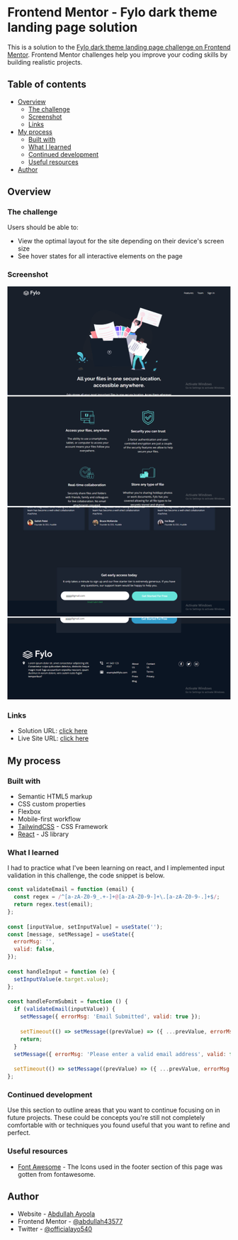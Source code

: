 # Frontend Mentor - Fylo dark theme landing page solution

This is a solution to the [Fylo dark theme landing page challenge on Frontend Mentor](https://www.frontendmentor.io/challenges/fylo-dark-theme-landing-page-5ca5f2d21e82137ec91a50fd). Frontend Mentor challenges help you improve your coding skills by building realistic projects.

## Table of contents

- [Overview](#overview)
  - [The challenge](#the-challenge)
  - [Screenshot](#screenshot)
  - [Links](#links)
- [My process](#my-process)
  - [Built with](#built-with)
  - [What I learned](#what-i-learned)
  - [Continued development](#continued-development)
  - [Useful resources](#useful-resources)
- [Author](#author)

## Overview

### The challenge

Users should be able to:

- View the optimal layout for the site depending on their device's screen size
- See hover states for all interactive elements on the page

### Screenshot

![](./src/screenshots/Screenshot_9.png)
![](./src/screenshots/Screenshot_10.png)
![](./src/screenshots/Screenshot_11.png)
![](./src/screenshots/Screenshot_12.png)

### Links

- Solution URL: [click here](https://your-solution-url.com)
- Live Site URL: [click here](https://your-live-site-url.com)

## My process

### Built with

- Semantic HTML5 markup
- CSS custom properties
- Flexbox
- Mobile-first workflow
- [TailwindCSS]() - CSS Framework
- [React](https://reactjs.org/) - JS library

### What I learned

I had to practice what I've been learning on react, and I implemented input validation in this challenge, the code snippet is below.

```js
const validateEmail = function (email) {
  const regex = /^[a-zA-Z0-9_.+-]+@[a-zA-Z0-9-]+\.[a-zA-Z0-9-.]+$/;
  return regex.test(email);
};

const [inputValue, setInputValue] = useState('');
const [message, setMessage] = useState({
  errorMsg: '',
  valid: false,
});

const handleInput = function (e) {
  setInputValue(e.target.value);
};

const handleFormSubmit = function () {
  if (validateEmail(inputValue)) {
    setMessage({ errorMsg: 'Email Submitted', valid: true });

    setTimeout(() => setMessage((prevValue) => ({ ...prevValue, errorMsg: '' })), 2000);
    return;
  }
  setMessage({ errorMsg: 'Please enter a valid email address', valid: false });

  setTimeout(() => setMessage((prevValue) => ({ ...prevValue, errorMsg: '' })), 2000);
};
```

### Continued development

Use this section to outline areas that you want to continue focusing on in future projects. These could be concepts you're still not completely comfortable with or techniques you found useful that you want to refine and perfect.

### Useful resources

- [Font Awesome](https://fontawesome.com/) - The Icons used in the footer section of this page was gotten from fontawesome.

## Author

- Website - [Abdullah Ayoola](https://github.com/abdullah43577)
- Frontend Mentor - [@abdullah43577](https://www.frontendmentor.io/profile/abdullah43577)
- Twitter - [@officialayo540](https://twitter.com/officialayo540)
